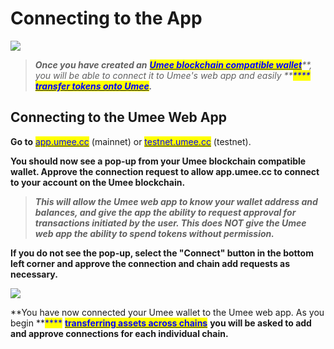 # Connecting to the App

![](<../.gitbook/assets/Umee\_Banners\_for site\_1500x500\_2-3.png>)

> _**Once you have created an**_ [_<mark style="color:blue;">**Umee blockchain compatible wallet**</mark>_](../)_**, you will be able to connect it to Umee's web app and easily **<mark style="color:blue;">****</mark>_ [_<mark style="color:blue;">**transfer tokens onto Umee**</mark>_](transferring-tokens.md)_**.**_

## Connecting to the Umee Web App

**Go to** [<mark style="color:blue;">app.umee.cc</mark>](https://app.umee.cc/) <mark style="color:blue;"></mark> (mainnet) or <mark style="color:blue;"></mark> [<mark style="color:blue;">testnet.umee.cc</mark>](https://testnet.umee.cc/) <mark style="color:blue;"></mark> (testnet).

**You should now see a pop-up from your Umee blockchain compatible wallet. Approve the connection request to allow app.umee.cc to connect to your account on the Umee blockchain.**&#x20;

> _**This will allow the Umee web app to know your wallet address and balances, and give the app the ability to request approval for transactions initiated by the user. This does NOT give the Umee web app the ability to spend tokens without permission.**_

**If you do not see the pop-up, select the "Connect" button in the bottom left corner and approve the connection and chain add requests as necessary.**

![](<../.gitbook/assets/Connect Wallet.png>)

**You have now connected your Umee wallet to the Umee web app. As you begin **<mark style="color:blue;">****</mark> [<mark style="color:blue;">**transferring assets across chains**</mark>](transferring-tokens.md) **you will be asked to add and approve connections for each individual chain.**&#x20;
